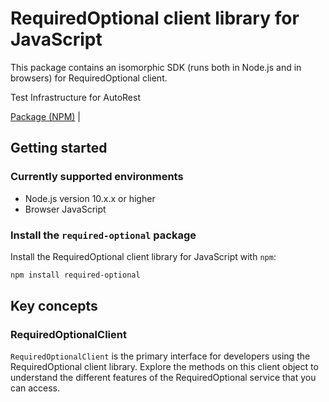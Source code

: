 # RequiredOptional client library for JavaScript

This package contains an isomorphic SDK (runs both in Node.js and in browsers) for RequiredOptional client.

Test Infrastructure for AutoRest

[Package (NPM)](https://www.npmjs.com/package/required-optional) |

## Getting started

### Currently supported environments

- Node.js version 10.x.x or higher
- Browser JavaScript


### Install the `required-optional` package

Install the RequiredOptional client library for JavaScript with `npm`:

```bash
npm install required-optional
```


## Key concepts

### RequiredOptionalClient

`RequiredOptionalClient` is the primary interface for developers using the RequiredOptional client library. Explore the methods on this client object to understand the different features of the RequiredOptional service that you can access.

